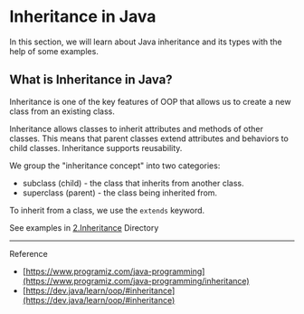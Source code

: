 # Inheritance in Java

In this section, we will learn about Java inheritance and its types with the help of some examples.

## What is Inheritance in Java?

Inheritance is one of the key features of OOP that allows us to create a new class from an existing class.

Inheritance allows classes to inherit attributes and methods of other classes. This means that parent classes extend attributes and behaviors to child classes. Inheritance supports reusability.

We group the "inheritance concept" into two categories:

-   subclass (child) - the class that inherits from another class.
-   superclass (parent) - the class being inherited from.

To inherit from a class, we use the `extends` keyword.

See examples in [2.Inheritance](https://github.com/jamesawo/java-mastery-refresher/tree/main/1.OOP/2.Inheritance) Directory

---

Reference

-   [https://www.programiz.com/java-programming](https://www.programiz.com/java-programming/inheritance)
-   [https://dev.java/learn/oop/#inheritance](https://dev.java/learn/oop/#inheritance)
